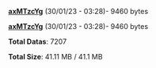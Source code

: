 [**axMTzcYg**](/data/axMTzcYg.txt) (30/01/23 - 03:28)- 9460 bytes

[**axMTzcYg**](/data/axMTzcYg.txt) (30/01/23 - 03:28)- 9460 bytes

**Total Datas**: 7207

**Total Size**: 41.11 MB / 41.1 MB